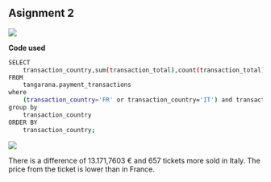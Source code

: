 ## **Asignment 2**

![](https://github.com/Polp11/DAM18-technology-crashcourse.git/images/A2Q1.png)

**Code used**
```sh
SELECT 
	transaction_country,sum(transaction_total),count(transaction_total),(Sum(transaction_total)/count(transaction_total)) as AVG_Ticket
FROM 
	tangarana.payment_transactions 
where 
	(transaction_country='FR' or transaction_country='IT') and transaction_type='payment'and transaction_status=1
group by 
	transaction_country
ORDER BY 
	transaction_country;

```

![](https://github.com/Polp11/DAM18-technology-crashcourse.git/images/A2P1.png)

There is a difference of  13.171,7603 €  and 657 tickets more sold in Italy. The price from the ticket is lower than in France. 
